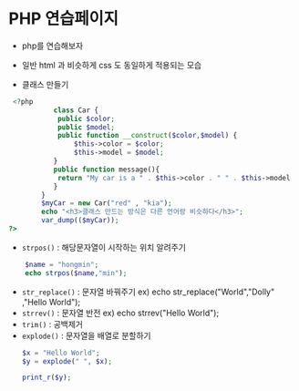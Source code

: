 # PHP 연습페이지

- php를 연습해보자
- 일반 html 과 비슷하게 css 도 동일하게 적용되는 모습

- 클래스 만들기
```php
 <?php
           class Car {
            public $color;
            public $model;
            public function __construct($color,$model) {
                $this->color = $color;
                $this->model = $model;
           }
           public function message(){
            return "My car is a " . $this->color . " " . $this->model . "!" ;
           }
        }
        $myCar = new Car("red" , "kia");
        echo "<h3>클래스 만드는 방식은 다른 언어랑 비슷하다</h3>";
        var_dump(($myCar));
?>
```

-  `strpos()` : 해당문자열이 시작하는 위치 알려주기
```php
  	$name = "hongmin";
	echo strpos($name,"min");
```
- `str_replace()` : 문자열 바꿔주기 
	ex) echo str_replace("World","Dolly" ,"Hello World");
- `strrev()` : 문자열 반전
	ex) echo strrev("Hello World");
- `trim()` : 공백제거
- `explode()` : 문자열을 배열로 분할하기
	```php
	$x = "Hello World";
	$y = explode(" ", $x);

	print_r($y);
	```